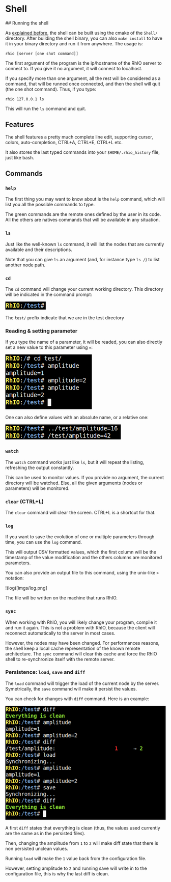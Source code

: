 # Shell

## Running the shell

As [explained before](getting_started.md), the shell can be built using the cmake
of the ``Shell/`` directory. After building the shell binary, you can also ``make install``
to have it in your binary directory and run it from anywhere. The usage is:

    rhio [server [one shot command]]

The first argument of the program is the ip/hostname of the RhIO server to connect
to. If you give it no argument, it will connect to localhost.

If you specify more than one argument, all the rest will be considered as a command,
that will be runned once connected, and then the shell will quit (the one shot 
command). Thus, if you type:

    rhio 127.0.0.1 ls

This will run the ``ls`` command and quit.

## Features

The shell features a pretty much complete line edit, supporting cursor, colors,
auto-completion, CTRL+A, CTRL+E, CTRL+L etc.

It also stores the last typed commands into your ``$HOME/.rhio_history`` file, just like
bash.

## Commands

### ``help``

The first thing you may want to know about is the ``help`` command, which will list you
all the possible commands to type.

The green commands are the remote ones defined by the user in its code. All the others
are natives commands that will be available in any situation.

### ``ls``

Just like the well-known ``ls`` command, it will list the nodes that are currently
available and their descriptions.

Note that you can give ``ls`` an argument (and, for instance type ``ls /``) to list 
another node path.

### ``cd``

The ``cd`` command will change your current working directory. This directory will be 
indicated in the command prompt:

![set](imgs/prompt.png)

The ̀``test/`` prefix indicate that we are in the test directory

### Reading & setting parameter

If you type the name of a parameter, it will be readed, you can also directly set a new
value to this parameter using ``=``:

![set](imgs/set.png)

One can also define values with an absolute name, or a relative one:

![set](imgs/relative_absolute.png)

### ``watch``

The ``watch`` command works just like ``ls``, but it will repeat the listing, refreshing
the output constantly.

This can be used to monitor values. If you provide no argument, the current directory will 
be watched. Else, all the given arguments (nodes or parameters) will be monitored.

### ``clear`` (CTRL+L)

The ``clear`` command will clear the screen. CTRL+L is a shortcut for that.

### ``log``

If you want to save the evolution of one or multiple parameters through time, you can use
the ``log`` command.

This will output CSV formatted values, which the first column will be the timestamp of
the value modification and the others columns are monitored parameters.

You can also provide an output file to this command, using the unix-like ``>`` notation:

!(log)[imgs/log.png]

The file will be written on the machine that runs RhIO.

### ``sync``

When working with RhIO, you will likely change your program, compile it and run it again.
This is not a problem with RhIO, because the client will reconnect automatically to the
server in most cases.

However, the nodes may have been changed. For performances reasons, the shell keep a
local cache representation of the known remote architecture. The ``sync`` command will
clear this cache and force the RhIO shell to re-synchronize itself with the remote server.

### Persistence: ``load``, ``save`` and ``diff``

The ``load`` command will trigger the load of the current node by the server. Symetrically,
the ``save`` command will make it persist the values.

You can check for changes with ``diff`` command. Here is an example:

![load/save/diff example](imgs/persist.png)

A first ``diff`` states that everything is clean (thus, the values used currently are the
same as in the persisted files).

Then, changing the amplitude from ``1`` to ``2`` will make diff state that there is non
persisted unclean values.

Running ``load`` will make the ``1`` value back from the configuration file.

However, setting amplitude to ``2`` and running save will write in to the configuration file,
this is why the last diff is clean.
